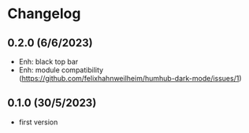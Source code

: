 Changelog
=========
## 0.2.0 (6/6/2023)
- Enh: black top bar
- Enh: module compatibility (https://github.com/felixhahnweilheim/humhub-dark-mode/issues/1)

## 0.1.0 (30/5/2023)
- first version
